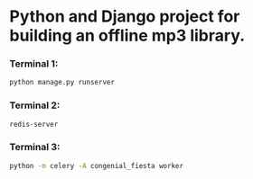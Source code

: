 # Python and Django project for building an offline mp3 library.

### Terminal 1:
```bash
python manage.py runserver
```

### Terminal 2:
```bash
redis-server
```

### Terminal 3:
```bash
python -m celery -A congenial_fiesta worker
```